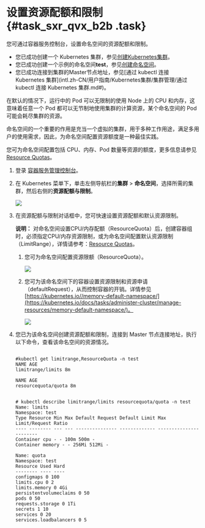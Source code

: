 # 设置资源配额和限制 {#task_sxr_qvx_b2b .task}

您可通过容器服务控制台，设置命名空间的资源配额和限制。

-   您已成功创建一个 Kubernetes 集群，参见[创建Kubernetes集群](intl.zh-CN/用户指南/Kubernetes集群/集群管理/创建Kubernetes集群.md#)。
-   您已成功创建一个示例的命名空间**test**，参见[创建命名空间](intl.zh-CN/用户指南/Kubernetes集群/命名空间管理/创建命名空间.md#)。
-   您已成功连接到集群的Master节点地址，参见[通过 kubectl 连接 Kubernetes 集群](intl.zh-CN/用户指南/Kubernetes集群/集群管理/通过 kubectl 连接 Kubernetes 集群.md#)。

在默认的情况下，运行中的 Pod 可以无限制的使用 Node 上的 CPU 和内存，这意味着任意一个 Pod 都可以无节制地使用集群的计算资源，某个命名空间的 Pod 可能会耗尽集群的资源。

命名空间的一个重要的作用是充当一个虚拟的集群，用于多种工作用途，满足多用户的使用需求，因此，为命名空间配置资源额度是一种最佳实践。

您可为命名空间配置包括 CPU、内存、Pod 数量等资源的额度，更多信息请参见 [Resource Quotas](https://kubernetes.io/docs/concepts/policy/resource-quotas/)。

1.  登录 [容器服务管理控制台](https://cs.console.aliyun.com/)。 
2.  在 Kubernetes 菜单下，单击左侧导航栏的**集群** \> **命名空间**，选择所需的集群，然后右侧的**资源配额与限制**。 

    ![](http://static-aliyun-doc.oss-cn-hangzhou.aliyuncs.com/assets/img/18855/155720886610706_zh-CN.png)

3.  在资源配额与限制对话框中，您可快速设置资源配额和默认资源限制。 

    **说明：** 对命名空间设置CPU/内存配额（ResourceQuota）后，创建容器组时，必须指定CPU/内存资源限制，或为命名空间配置默认资源限制（LimitRange），详情请参考：[Resource Quotas](https://kubernetes.io/docs/concepts/policy/resource-quotas/?spm=5176.2020520152.0.0.1b5c16ddobysw3)。

    1.  您可为命名空间配置资源限额（ResourceQuota）。 

        ![](http://static-aliyun-doc.oss-cn-hangzhou.aliyuncs.com/assets/img/18855/155720886610707_zh-CN.png)

    2.  您可为该命名空间下的容器设置资源限制和资源申请（defaultRequest），从而控制容器的开销。详情参见[https://kubernetes.io//memory-default-namespace/](https://kubernetes.io/docs/tasks/administer-cluster/manage-resources/memory-default-namespace/)。 

        ![](http://static-aliyun-doc.oss-cn-hangzhou.aliyuncs.com/assets/img/18855/155720886611268_zh-CN.png)

4.  您已为该命名空间创建资源配额和限制，连接到 Master 节点连接地址，执行以下命令，查看该命名空间的资源情况。 

    ```
    
    #kubectl get limitrange,ResourceQuota -n test
    NAME AGE
    limitrange/limits 8m
    
    NAME AGE
    resourcequota/quota 8m
    
    
    # kubectl describe limitrange/limits resourcequota/quota -n test
    Name: limits
    Namespace: test
    Type Resource Min Max Default Request Default Limit Max Limit/Request Ratio
    ---- -------- --- --- --------------- ------------- -----------------------
    Container cpu - - 100m 500m -
    Container memory - - 256Mi 512Mi -
    
    Name: quota
    Namespace: test
    Resource Used Hard
    -------- ---- ----
    configmaps 0 100
    limits.cpu 0 2
    limits.memory 0 4Gi
    persistentvolumeclaims 0 50
    pods 0 50
    requests.storage 0 1Ti
    secrets 1 10
    services 0 20
    services.loadbalancers 0 5
    
    ```


